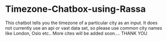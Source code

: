 # Timezone-Chatbox-using-Rassa
This chatbot tells you the timezone of a particular city as an input.
It does not currently use an api or vast data set, so please use common city names like London, Oslo etc..
More cites will be added soon....
THANK YOU
